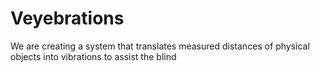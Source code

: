 # Veyebrations
We are creating a system that translates measured distances of physical objects into vibrations to assist the blind
